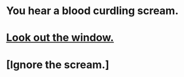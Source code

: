 # You hear a blood curdling scream.

# [Look out the window.](../help-women.md) 
# [Ignore the scream.]



